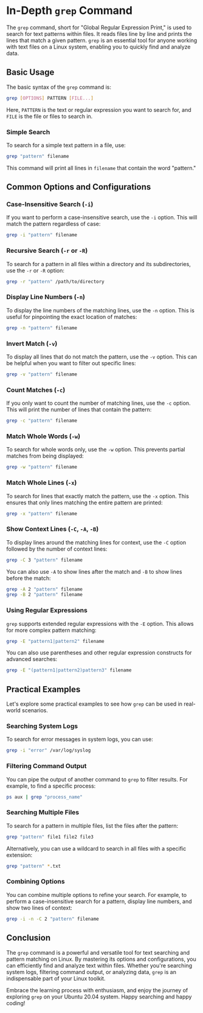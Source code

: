 # In-Depth `grep` Command

The `grep` command, short for "Global Regular Expression Print," is used to search for text patterns within files. It reads files line by line and prints the lines that match a given pattern. `grep` is an essential tool for anyone working with text files on a Linux system, enabling you to quickly find and analyze data.

## Basic Usage

The basic syntax of the `grep` command is:

```bash
grep [OPTIONS] PATTERN [FILE...]
```

Here, `PATTERN` is the text or regular expression you want to search for, and `FILE` is the file or files to search in.

### Simple Search

To search for a simple text pattern in a file, use:

```bash
grep "pattern" filename
```

This command will print all lines in `filename` that contain the word "pattern."

## Common Options and Configurations

### Case-Insensitive Search (`-i`)

If you want to perform a case-insensitive search, use the `-i` option. This will match the pattern regardless of case:

```bash
grep -i "pattern" filename
```

### Recursive Search (`-r` or `-R`)

To search for a pattern in all files within a directory and its subdirectories, use the `-r` or `-R` option:

```bash
grep -r "pattern" /path/to/directory
```

### Display Line Numbers (`-n`)

To display the line numbers of the matching lines, use the `-n` option. This is useful for pinpointing the exact location of matches:

```bash
grep -n "pattern" filename
```

### Invert Match (`-v`)

To display all lines that do not match the pattern, use the `-v` option. This can be helpful when you want to filter out specific lines:

```bash
grep -v "pattern" filename
```

### Count Matches (`-c`)

If you only want to count the number of matching lines, use the `-c` option. This will print the number of lines that contain the pattern:

```bash
grep -c "pattern" filename
```

### Match Whole Words (`-w`)

To search for whole words only, use the `-w` option. This prevents partial matches from being displayed:

```bash
grep -w "pattern" filename
```

### Match Whole Lines (`-x`)

To search for lines that exactly match the pattern, use the `-x` option. This ensures that only lines matching the entire pattern are printed:

```bash
grep -x "pattern" filename
```

### Show Context Lines (`-C`, `-A`, `-B`)

To display lines around the matching lines for context, use the `-C` option followed by the number of context lines:

```bash
grep -C 3 "pattern" filename
```

You can also use `-A` to show lines after the match and `-B` to show lines before the match:

```bash
grep -A 2 "pattern" filename
grep -B 2 "pattern" filename
```

### Using Regular Expressions

`grep` supports extended regular expressions with the `-E` option. This allows for more complex pattern matching:

```bash
grep -E "pattern1|pattern2" filename
```

You can also use parentheses and other regular expression constructs for advanced searches:

```bash
grep -E "(pattern1|pattern2)pattern3" filename
```

## Practical Examples

Let's explore some practical examples to see how `grep` can be used in real-world scenarios.

### Searching System Logs

To search for error messages in system logs, you can use:

```bash
grep -i "error" /var/log/syslog
```

### Filtering Command Output

You can pipe the output of another command to `grep` to filter results. For example, to find a specific process:

```bash
ps aux | grep "process_name"
```

### Searching Multiple Files

To search for a pattern in multiple files, list the files after the pattern:

```bash
grep "pattern" file1 file2 file3
```

Alternatively, you can use a wildcard to search in all files with a specific extension:

```bash
grep "pattern" *.txt
```

### Combining Options

You can combine multiple options to refine your search. For example, to perform a case-insensitive search for a pattern, display line numbers, and show two lines of context:

```bash
grep -i -n -C 2 "pattern" filename
```

## Conclusion

The `grep` command is a powerful and versatile tool for text searching and pattern matching on Linux. By mastering its options and configurations, you can efficiently find and analyze text within files. Whether you're searching system logs, filtering command output, or analyzing data, `grep` is an indispensable part of your Linux toolkit.

Embrace the learning process with enthusiasm, and enjoy the journey of exploring `grep` on your Ubuntu 20.04 system. Happy searching and happy coding!